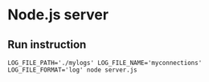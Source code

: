 # Node.js server

## Run instruction

```shell
LOG_FILE_PATH='./mylogs' LOG_FILE_NAME='myconnections' LOG_FILE_FORMAT='log' node server.js
```
